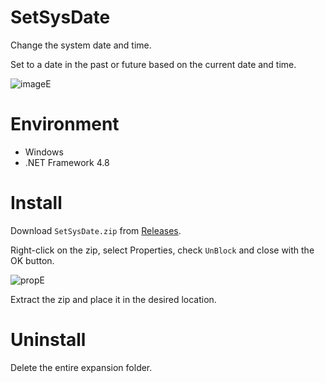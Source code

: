 # SetSysDate
Change the system date and time.

Set to a date in the past or future based on the current date and time.

![imageE](https://user-images.githubusercontent.com/99333667/158909974-8a589da0-077d-4332-9a7e-58dd35d00641.png)

# Environment

- Windows
- .NET Framework 4.8

# Install

Download `SetSysDate.zip` from [Releases](https://github.com/3xKEsGJQsmEQLAfuMv9QikF8i9y7Bf1D6NjguXg/SetSysDate/releases).

Right-click on the zip, select Properties, check `UnBlock` and close with the OK button.

![propE](https://user-images.githubusercontent.com/99333667/158933698-5b4d0273-eeb7-4431-9534-ae5d2cf6e5c3.png)

Extract the zip and place it in the desired location.

# Uninstall

Delete the entire expansion folder.
